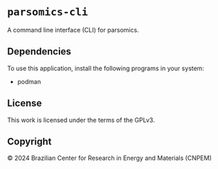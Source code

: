 # `parsomics-cli`

A command line interface (CLI) for parsomics.

## Dependencies

To use this application, install the following programs in your system:

- podman

## License

This work is licensed under the terms of the GPLv3.

## Copyright

© 2024 Brazilian Center for Research in Energy and Materials (CNPEM)
